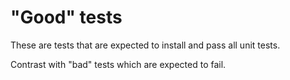 # "Good" tests

These are tests that are expected to install and pass all unit tests.

Contrast with "bad" tests which are expected to fail.